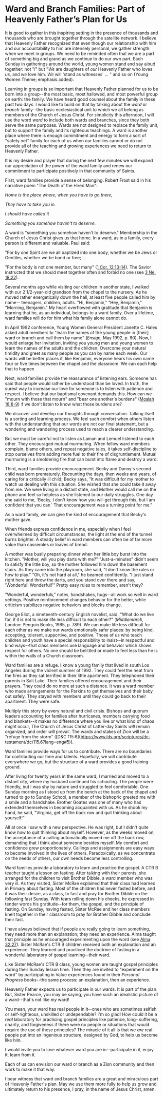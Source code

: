 # Ward and Branch Families: Part of Heavenly Father’s Plan for Us

It is good to gather in this inspiring setting in the presence of thousands
and thousands who are brought together through the satellite network. I
believe that Heavenly Father recognized that even though our relationship with
him and our accountability to him are intensely personal, we gather strength
when we meet in groups. We need to be reminded often that we are a part of
something big and grand as we continue to do our own part. Each Sunday in
gatherings around the world, young women stand and say aloud together: not
"_I_" but "_We_ are daughters of _our_ Heavenly Father who loves _us,_ and
_we_ love him. _We_ will 'stand as witnesses' ... " and so on (Young Women
Theme; emphasis added).

Learning in groups is so important that Heavenly Father planned for us to be
born into a group--the most basic, most hallowed, and most powerful group on
earth: the family. We have heard good counsel about the family in these past
two days. I would like to build on that by talking about the _ward_ or
_branch_ family--the basic ecclesiastical unit to which we all belong as
members of the Church of Jesus Christ. For simplicity this afternoon, I will
use the word _ward_ to include both wards and branches, since they both serve
the same purposes. Wards are not designed to replace the family unit, but to
support the family and its righteous teachings. A ward is another place where
there is enough commitment and energy to form a sort of "safety net" family
for each of us when our families cannot or do not provide all of the teaching
and growing experiences we need to return to Heavenly Father.

It is my desire and prayer that during the next few minutes we will expand our
appreciation of the power of the ward family and renew our commitment to
participate positively in that community of Saints.

First, ward families provide a sense of belonging. Robert Frost said in his
narrative poem "The Death of the Hired Man":

_Home is the place where, when you have to go there,_

_They have to take you in._

_I should have called it_

_Something you somehow haven't to deserve._

A ward is "something you somehow haven't to deserve." Membership in the Church
of Jesus Christ gives us that home. In a ward, as in a family, every person is
different and valuable. Paul said:

"For by one Spirit are we all baptized into one body, whether we be Jews or
Gentiles, whether we be bond or free; ...

"For the body is not one member, but many" ([1 Cor.
12:13-14](https://www.lds.org/scriptures/nt/1-cor/12.13-14?lang=eng#12)). The
Savior instructed that we should meet together often and forbid no one (see [3
Ne. 18:22](https://www.lds.org/scriptures/bofm/3-ne/18.22?lang=eng#21)).

Several months ago while visiting our children in another state, I walked with
our 2 1/2-year-old grandson from the chapel to the nursery. As he moved rather
energetically down the hall, at least five people called him by name--
teenagers, children, adults. "Hi, Benjamin," "Hey, Benjamin," "Morning,
Benjamin." My heart overflowed with gratitude that Benjamin is learning that
he, as an individual, belongs to a ward family. Over a lifetime, ward families
will do for him what his family alone cannot do.

In April 1992 conference, Young Women General President Janette C. Hales asked
adult members to "learn the names of the young people in [their] ward or
branch and call them by name" (_Ensign,_ May 1992, p. 80). Now, I would
enlarge her invitation, inviting you young men and young women to learn the
names of the adults and the children. Overcome your natural timidity and greet
as many people as you can by name each week. Our wards will be better places
if, like Benjamin, everyone hears his own name four or five times between the
chapel and the classroom. We can each help that to happen.

Next, ward families provide the reassurance of listening ears. Someone has
said that people would rather be understood than be loved. In truth, the
surest way to increase our love for someone is to listen with patience and
respect. I believe that our baptismal covenant demands this. How can we "mourn
with those that mourn" and "bear one another's burdens" ([Mosiah
18:8-9](https://www.lds.org/scriptures/bofm/mosiah/18.8-9?lang=eng#7)) if we
don't listen to know what those burdens are?

We discover and develop our thoughts through conversation. Talking itself is a
sorting and learning process. We feel such comfort when others listen with the
understanding that our words are not our final statement, but a wondering and
wandering process used to reach a clearer understanding.

But we must be careful not to listen as Laman and Lemuel listened to each
other. They encouraged mutual murmuring. When fellow ward members complain,
blame others, and repeat negative tales, it takes self-discipline to stop
ourselves from adding more fuel to their fire of disgruntlement. Mutual
murmuring is a smoldering fire that can burst into flame and destroy a ward.

Third, ward families provide encouragement. Becky and Danny's second child was
born prematurely. Recounting the days, then weeks and years, of caring for a
critically ill child, Becky says, "It was difficult for my mother to watch us
dealing with this situation. She wished that she could take it away from me.
We were living in a distant state, and Mother would call me on the phone and
feel so helpless as she listened to our daily struggles. One day she said to
me, 'Becky, I don't know how you will get through this, but I am confident
that you can.' That encouragement was a turning point for me."

As a ward family, we can give the kind of encouragement that Becky's mother
gave.

When friends express confidence in me, especially when I feel overwhelmed by
difficult circumstances, the light at the end of the tunnel burns brighter. A
steady belief in ward members can often be of far more value than casseroles
or loaves of bread.

A mother was busily preparing dinner when her little boy burst into the
kitchen. "Mother, will you play darts with me?" "Just-a-minutes" didn't seem
to satisfy the little boy, so the mother followed him down the basement
stairs. As they came into the playroom, she said, "I don't know the rules or
how to play." "Oh, it's not hard at all," he beamed confidently. "I just stand
right here and throw the darts, and you stand over there and say, 'Wonderful!
Wonderful!'" Pretty easy rules to remember, aren't they?

"Wonderful, wonderfuls," notes, handshakes, hugs--all work so well in ward
settings. Positive reinforcement changes behavior for the better, while
criticism stabilizes negative behaviors and blocks change.

George Eliot, a nineteenth-century English novelist, said, "What do we live
for, if it is not to make life less difficult to each other?" (_Middlemarch,_
London: Penguin Books, 1965, p. 789). We can make life less difficult for each
other as we make our wards emotionally safer places: by being kind, accepting,
tolerant, supportive, and positive. Those of us who teach children and youth
have a special responsibility to insist--in respectful and kind ways--that
class members use language and behavior which shows respect for others. No one
should be belittled or made to feel less than he is within the walls of a
Church classroom.

Ward families are a refuge. I know a young family that lived in south Los
Angeles during the violent summer of 1992. They could feel the heat from the
fires as they sat terrified in their little apartment. They telephoned their
parents in Salt Lake. Their families offered encouragement and their prayers.
They could do no more at such a distance. It was a ward member who made
arrangements for the Parkins to get themselves and their baby out safely. They
stayed with members until they could go back to their apartment. They were
safe.

Multiply this story by every natural and civil crisis. Bishops and quorum
leaders accounting for families after hurricanes, members carrying food and
blankets--it makes no difference where you live or what kind of chaos might
occur, The Church of Jesus Christ of Latter-day Saints _will_ remain
organized, and order _will_ prevail. The wards and stakes of Zion will be a
"refuge from the storm" ([D&amp;C 115:6](https://www.lds.org/scriptures/dc-
testament/dc/115.6?lang=eng#5)).

Ward families provide ways for us to contribute. There are no boundaries for
contributing our time and talents. Hopefully, we will contribute everywhere we
go, but the structure of a ward provides a good training ground.

After living for twenty years in the same ward, I married and moved to a
distant city, where my husband continued his schooling. The people were
friendly, but I was shy by nature and struggled to feel comfortable. One
Sunday morning as I stood up from the bench at the back of the chapel and
turned to go to Sunday School, a member of the bishopric greeted me with a
smile and a handshake. Brother Goates was one of many who had extended
themselves in becoming acquainted with us. As he shook my hand, he said,
"Virginia, get off the back row and quit thinking about yourself!"

All at once I saw with a new perspective. He was right, but I didn't quite
know _how_ to quit thinking about myself. However, as the weeks moved on, the
acceptance of a calling automatically moved me off the back row, demanding
that I think about someone besides myself. My comfort and confidence grew
proportionately. Callings and assignments are easy ways to become involved in
the lives of others. Paradoxically, as we concentrate on the needs of others,
our own needs become less controlling.

Ward families provide a laboratory to learn and practice the gospel. A CTR B
teacher taught a lesson on fasting. After talking with their parents, she
arranged for the children to visit Brother Dibble, a ward member who was very
ill. As they visited, Sister McRae explained that their class had learned in
Primary about fasting. Most of the children had never fasted before, and it
was their desire, as a class, to fast and pray for Brother Dibble on the
following fast Sunday. With tears rolling down his cheeks, he expressed in
tender words his gratitude--for them, the gospel, and the principle of
fasting. On Sunday, having fasted, Sister McRae and her class members knelt
together in their classroom to pray for Brother Dibble and conclude their
fast.

I have always believed that if people are really going to learn something,
they need more than an explanation; they need an experience. Alma taught that
principle as he encouraged experimenting upon the word (see [Alma
32:27](https://www.lds.org/scriptures/bofm/alma/32.27?lang=eng#26)). Sister
McRae's CTR B children received both an explanation and an experience. They
learned and practiced the doctrine of fasting in a wonderful laboratory of
gospel learning--their ward.

Like Sister McRae's CTR B class, young women are taught gospel principles
during their Sunday lesson time. Then they are invited to "experiment on the
word" by participating in Value experiences found in their _Personal Progress_
books--the same process: an explanation, then an experience.

Heavenly Father expects us to participate in our wards. It is part of the
plan. But, Sister Pearce, you may be saying, you have such an idealistic
picture of a ward--that's not like _my_ ward!

You mean, your ward has real people in it--ones who are sometimes selfish or
self-righteous, unskilled or undependable? I'm so glad! How could it be a
_real_ laboratory for practicing gospel principles like patience, long-
suffering, charity, and forgiveness if there were no people or situations that
would require the use of these principles? The miracle of it all is that we
_are_ real people put into an ingenious structure, designed by God, to help us
become like him.

I would invite you to love whatever ward you are in--participate in it, enjoy
it, learn from it.

Each of us can envision our ward or branch as a Zion community and then work
to make it that way.

I bear witness that ward and branch families are a great and miraculous part
of Heavenly Father's plan. May we use them more fully to help us grow and
ultimately return to his presence, I pray, in the name of Jesus Christ, amen.

